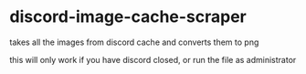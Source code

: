 # discord-image-cache-scraper
takes all the images from discord cache and converts them to png

this will only work if you have discord closed, or run the file as administrator
